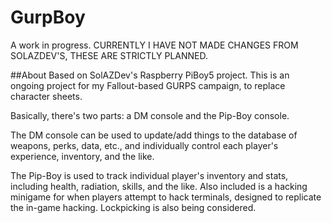 # GurpBoy
A work in progress.
CURRENTLY I HAVE NOT MADE CHANGES FROM SOLAZDEV'S, THESE ARE STRICTLY PLANNED.

##About
Based on SolAZDev's Raspberry PiBoy5 project.
This is an ongoing project for my Fallout-based GURPS campaign, to replace character sheets.

Basically, there's two parts: a DM console and the Pip-Boy console.

The DM console can be used to update/add things to the database of weapons, perks, data, etc., and individually control each player's experience, inventory, and the like.

The Pip-Boy is used to track individual player's inventory and stats, including health, radiation, skills, and the like.
Also included is a hacking minigame for when players attempt to hack terminals, designed to replicate the in-game hacking. Lockpicking is also being considered.


